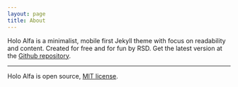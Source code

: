 ```yaml
---
layout: page
title: About
---
```


Holo Alfa is a minimalist, mobile first Jekyll theme with focus on readability and content. Created for free and for fun by RSD. Get the latest version at the [Github repository](https://github.com/steinvc/holo-alfa).

---

Holo Alfa is open source, [MIT license](http://opensource.org/licenses/MIT).

